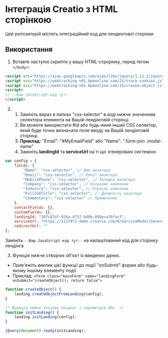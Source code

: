 # Інтеграція Creatio з HTML сторінкою

Цей репозиторій містить інтеграційний код для лендингової сторінки

## Використання

1. Вставте наступні скрипти у вашу HTML-строрінку, перед тегом `</body>`:

```html
<script src="https://ajax.googleapis.com/ajax/libs/jquery/1.11.2/jquery.min.js"></script>
<script src="https://webtracking-v01.bpmonline.com/JS/track-cookies.js"></script>
<script src="https://webtracking-v01.bpmonline.com/JS/create-object.js"></script>
<script>
// --Ваш JavaScript-код тут--
</script>
```

2. 1. Замініть вираз в лапках "css-selector" в коді нижче значенням селектора елемента на Вашій лендінговій сторінці. 
   3. Ви можете використати #id або будь-який інший CSS селектор, який буде точно визначати поле вводу на Вашій лендінговій сторінці.
   4. **Приклад:** "Email": "#MyEmailField" або "Name": ".form-join .modal-name"
   5. Замініть **landingId** та **serviceUrl** на ті що згенеровані системою
   

```javascript
var config = {
    fields: {
        "Name": "css-selector", // Имя визитера
        "Email": "css-selector", // Email визитера
        "MobilePhone": "css-selector", // Телефон визитера
        "Company": "css-selector", // Название компании
        "Industry": "css-selector", // Отрасль компании
        "FullJobTitle": "css-selector", // Должность визитера
        "Commentary": "css-selector" // Примечание
    },
    contactFields: {},
    customFields: {},
    landingId: "207c87df-934a-4737-8d8b-050ecaf0facf",
    serviceUrl: "https://1137971-demo.creatio.com/0/ServiceModel/GeneratedObjectWebFormService.svc/SaveWebFormObjectData",
    redirectUrl: ""
};
```
Замініть `--Ваш JavaScript-код тут--` на налаштований код для сторінку лендінга

3. Функція нижче створює об'єкт із введених даних.
* Прив'яжіть виклик цієї функції до події "onSubmit" форми або будь-якому іншому елементу події.
* Приклад: 
```<form class="mainForm" name="landingForm" onSubmit="createObject(); return false">```

```javascript
function createObject() {
    landing.createObjectFromLanding(config);
}

/* Функція нижче ініціює лендинг з параметрів URL. */
function initLanding() {
    landing.initLanding(config);
}

jQuery(document).ready(initLanding);
```
